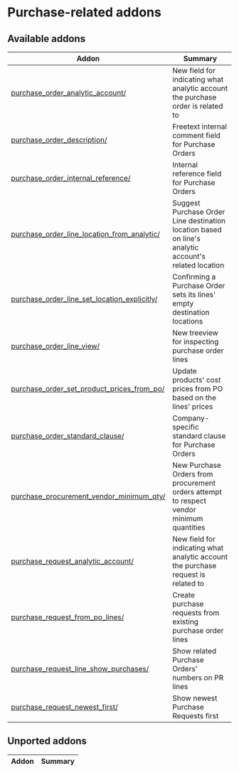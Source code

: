 Purchase-related addons
=======================

[//]: # (addons)

Available addons
----------------
**Addon** | **Summary**
--- | ---
[purchase_order_analytic_account/](purchase_order_analytic_account/) | New field for indicating what analytic account the purchase order is related to
[purchase_order_description/](purchase_order_description/) | Freetext internal comment field for Purchase Orders
[purchase_order_internal_reference/](purchase_order_internal_reference/) | Internal reference field for Purchase Orders
[purchase_order_line_location_from_analytic/](purchase_order_line_location_from_analytic/) | Suggest Purchase Order Line destination location based on line's analytic account's related location
[purchase_order_line_set_location_explicitly/](purchase_order_line_set_location_explicitly/) | Confirming a Purchase Order sets its lines' empty destination locations
[purchase_order_line_view/](purchase_order_line_view/) | New treeview for inspecting purchase order lines
[purchase_order_set_product_prices_from_po/](purchase_order_set_product_prices_from_po/) | Update products' cost prices from PO based on the lines' prices
[purchase_order_standard_clause/](purchase_order_standard_clause/) | Company-specific standard clause for Purchase Orders
[purchase_procurement_vendor_minimum_qty/](purchase_procurement_vendor_minimum_qty/) | New Purchase Orders from procurement orders attempt to respect vendor minimum quantities
[purchase_request_analytic_account/](purchase_request_analytic_account/) | New field for indicating what analytic account the purchase request is related to
[purchase_request_from_po_lines/](purchase_request_from_po_lines/) | Create purchase requests from existing purchase order lines
[purchase_request_line_show_purchases/](purchase_request_line_show_purchases/) | Show related Purchase Orders' numbers on PR lines
[purchase_request_newest_first/](purchase_request_newest_first/) | Show newest Purchase Requests first


Unported addons
----------------
**Addon** | **Summary**
--- | ---
